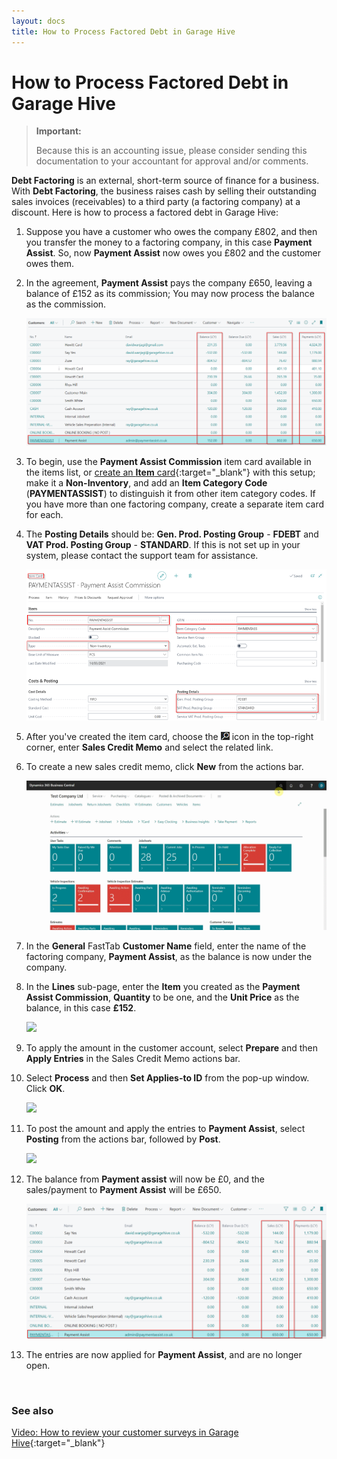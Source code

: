 ```yaml
---
layout: docs
title: How to Process Factored Debt in Garage Hive
---
```


# How to Process Factored Debt in Garage Hive

> **Important:**
>
> Because this is an accounting issue, please consider sending this documentation to your accountant for approval and/or comments.

**Debt Factoring** is an external, short-term source of finance for a business. With **Debt Factoring**, the business raises cash by selling their outstanding sales invoices (receivables) to a third party (a factoring company) at a discount. Here is how to process a factored debt in Garage Hive:
1. Suppose you have a customer who owes the company £802, and then you transfer the money to a factoring company, in this case **Payment Assist**. So, now **Payment Assist** now owes you £802 and the customer owes them.
1. In the agreement, **Payment Assist** pays the company £650, leaving a balance of £152 as its commission; You may now process the balance as the commission.

   ![](media/garagehive-processing-factored-debt1.png)

1. To begin, use the **Payment Assist Commission** item card available in the items list, or [create an **Item** card](garagehive-create-an-item-card.html){:target="_blank"} with this setup; make it a **Non-Inventory**, and add an **Item Category Code** (**PAYMENTASSIST**) to distinguish it from other item category codes. If you have more than one factoring company, create a separate item card for each.
1. The **Posting Details** should be: **Gen. Prod. Posting Group** - **FDEBT** and **VAT Prod. Posting Group** - **STANDARD**. If this is not set up in your system, please contact the support team for assistance.

   ![](media/garagehive-processing-factored-debt2.png)

2. After you've created the item card, choose the ![](media/search_icon.png) icon in the top-right corner, enter **Sales Credit Memo** and select the related link.
3. To create a new sales credit memo, click **New** from the actions bar.

   ![](media/garagehive-processing-factored-debt3.gif)

4. In the **General** FastTab **Customer Name** field, enter the name of the factoring company, **Payment Assist**, as the balance is now under the company.
5. In the **Lines** sub-page, enter the **Item** you created as the **Payment Assist Commission**, **Quantity** to be one, and the **Unit Price** as the balance, in this case **£152**.

   ![](media/garagehive-processing-factored-debt4.gif)

6. To apply the amount in the customer account, select **Prepare** and then **Apply Entries** in the Sales Credit Memo actions bar.
7. Select **Process** and then **Set Applies-to ID** from the pop-up window. Click **OK**.

   ![](media/garagehive-processing-factored-debt7.gif)

8. To post the amount and apply the entries to **Payment Assist**, select **Posting** from the actions bar, followed by **Post**.
   
   ![](media/garagehive-processing-factored-debt5.gif)

9. The balance from **Payment assist** will now be £0, and the sales/payment to **Payment Assist** will be £650.

   ![](media/garagehive-processing-factored-debt6.png)

10. The entries are now applied for **Payment Assist**, and are no longer open.


<br>

### See also

[Video: How to review your customer surveys in Garage Hive](https://www.youtube.com/watch?v=UWpPgs-rJJg&t=136s){:target="_blank"}

